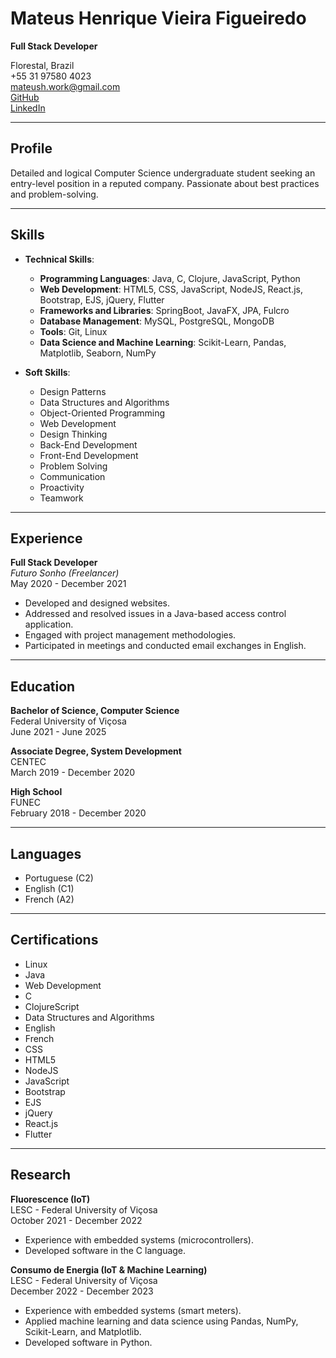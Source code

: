 # Mateus Henrique Vieira Figueiredo

**Full Stack Developer**

Florestal, Brazil  
+55 31 97580 4023  
[mateush.work@gmail.com](mailto:mateush.work@gmail.com)  
[GitHub](https://github.com/Mateus-Henr)  
[LinkedIn](https://www.linkedin.com/in/mateus-henr/)

---

## Profile

Detailed and logical Computer Science undergraduate student seeking an entry-level position in a reputed company. Passionate about best practices and problem-solving.

---

## Skills

- **Technical Skills**:
  - **Programming Languages**: Java, C, Clojure, JavaScript, Python
  - **Web Development**: HTML5, CSS, JavaScript, NodeJS, React.js, Bootstrap, EJS, jQuery, Flutter
  - **Frameworks and Libraries**: SpringBoot, JavaFX, JPA, Fulcro
  - **Database Management**: MySQL, PostgreSQL, MongoDB
  - **Tools**: Git, Linux
  - **Data Science and Machine Learning**: Scikit-Learn, Pandas, Matplotlib, Seaborn, NumPy

- **Soft Skills**:
  - Design Patterns
  - Data Structures and Algorithms
  - Object-Oriented Programming
  - Web Development
  - Design Thinking
  - Back-End Development
  - Front-End Development
  - Problem Solving
  - Communication
  - Proactivity
  - Teamwork

---

## Experience

**Full Stack Developer**  
*Futuro Sonho (Freelancer)*  
May 2020 - December 2021  
- Developed and designed websites.
- Addressed and resolved issues in a Java-based access control application.
- Engaged with project management methodologies.
- Participated in meetings and conducted email exchanges in English.

---

## Education

**Bachelor of Science, Computer Science**  
Federal University of Viçosa  
June 2021 - June 2025

**Associate Degree, System Development**  
CENTEC  
March 2019 - December 2020

**High School**  
FUNEC  
February 2018 - December 2020

---

## Languages

- Portuguese (C2)
- English (C1)
- French (A2)

---

## Certifications

- Linux
- Java
- Web Development
- C
- ClojureScript
- Data Structures and Algorithms
- English
- French
- CSS
- HTML5
- NodeJS
- JavaScript
- Bootstrap
- EJS
- jQuery
- React.js
- Flutter

---

## Research

**Fluorescence (IoT)**  
LESC - Federal University of Viçosa  
October 2021 - December 2022  
- Experience with embedded systems (microcontrollers).
- Developed software in the C language.

**Consumo de Energia (IoT & Machine Learning)**  
LESC - Federal University of Viçosa  
December 2022 - December 2023  
- Experience with embedded systems (smart meters).
- Applied machine learning and data science using Pandas, NumPy, Scikit-Learn, and Matplotlib.
- Developed software in Python.
